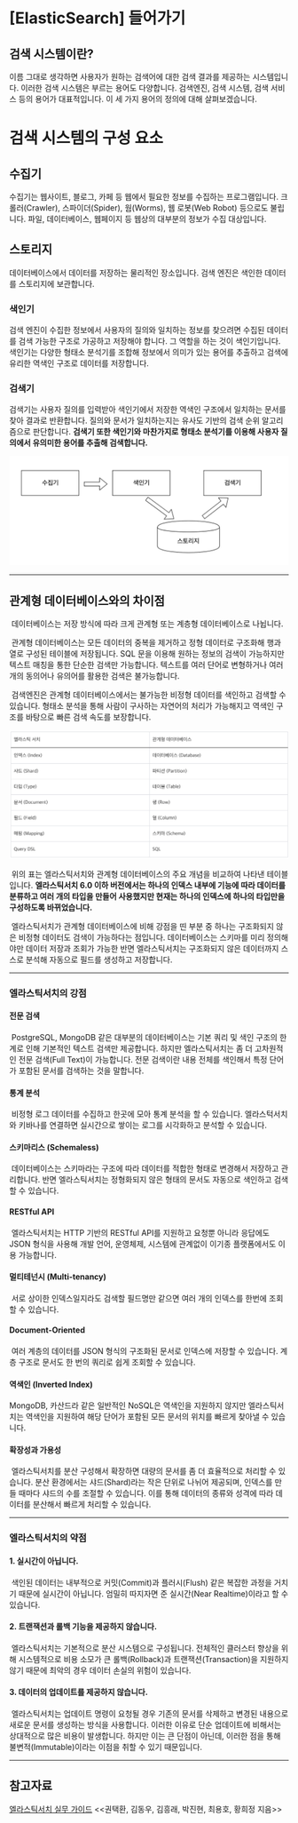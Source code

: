# [ElasticSearch] 들어가기

## 검색 시스템이란?

이름 그대로 생각하면 사용자가 원하는 검색어에 대한 검색 결과를 제공하는 시스템입니다. 이러한 검색 시스템은 부르는 용어도 다양합니다. 검색엔진, 검색 시스템, 검색 서비스 등의 용어가 대표적입니다. 이 세 가지 용어의 정의에 대해 살펴보겠습니다.

# 검색 시스템의 구성 요소

## 수집기

수집기는 웹사이트, 블로그, 카페 등 웹에서 필요한 정보를 수집하는 프로그램입니다. 크롤러(Crawler), 스파이더(Spider), 웜(Worms), 웹 로봇(Web Robot) 등으로도 불립니다. 파일, 데이터베이스, 웹페이지 등 웹상의 대부분의 정보가 수집 대상입니다.

## 스토리지

데이터베이스에서 데이터를 저장하는 물리적인 장소입니다. 검색 엔진은 색인한 데이터를 스토리지에 보관합니다.

### 색인기

검색 엔진이 수집한 정보에서 사용자의 질의와 일치하는 정보를 찾으려면 수집된 데이터를 검색 가능한 구조로 가공하고 저장해야 합니다. 그 역할을 하는 것이 색인기입니다. 색인기는 다양한 형태소 분석기를 조합해 정보에서 의미가 있는 용어를 추출하고 검색에 유리한 역색인 구조로 데이터를 저장합니다.

### 검색기

검색기는 사용자 질의를 입력받아 색인기에서 저장한 역색인 구조에서 일치하는 문서를 찾아 결과로 반환합니다. 질의와 문서가 일치하는지는 유사도 기반의 검색 순위 알고리즘으로 판단합니다. **검색기 또한 색인기와 마찬가지로 형태소 분석기를 이용해 사용자 질의에서 유의미한 용어를 추출해 검색합니다.**

![검색 시스템 구성 요소](./images/search_system.png)

---

## 관계형 데이터베이스와의 차이점

 데이터베이스는 저장 방식에 따라 크게 관계형 또는 계층형 데이터베이스로 나뉩니다.

 관계형 데이터베이스는 모든 데이터의 중복을 제거하고 정형 데이터로 구조화해 행과 열로 구성된 테이블에 저장됩니다. SQL 문을 이용해 원하는 정보의 검색이 가능하지만 텍스트 매칭을 통한 단순한 검색만 가능합니다. 텍스트를 여러 단어로 변형하거나 여러 개의 동의어나 유의어를 활용한 검색은 불가능합니다.

 검색엔진은 관계형 데이터베이스에서는 불가능한 비정형 데이터를 색인하고 검색할 수 있습니다. 형태소 분석을 통해 사람이 구사하는 자연어의 처리가 가능해지고 역색인 구조를 바탕으로 빠른 검색 속도를 보장합니다.

![데이터베이스와 엘라스틱서치의 개념 비교](./images/rdb_elasticsearch.png)

 위의 표는 엘라스틱서치와 관계형 데이터베이스의 주요 개념을 비교하여 나타낸 테이블입니다. **엘라스틱서치 6.0 이하 버전에서는 하나의 인덱스 내부에 기능에 따라 데이터를 분류하고 여러 개의 타입을 만들어 사용했지만 현재는 하나의 인덱스에 하나의 타입만을 구성하도록 바뀌었습니다.**

 엘라스틱서치가 관계형 데이터베이스에 비해 강점을 띤 부분 중 하나는 구조화되지 않은 비정형 데이터도 검색이 가능하다는 점입니다. 데이터베이스는 스키마를 미리 정의해야만 데이터 저장과 조회가 가능한 반면 엘라스틱서치는 구조화되지 않은 데이터까지 스스로 분석해 자동으로 필드를 생성하고 저장합니다.

---

### 엘라스틱서치의 강점

#### 전문 검색

 PostgreSQL, MongoDB 같은 대부분의 데이터베이스는 기본 쿼리 및 색인 구조의 한계로 인해 기본적인 텍스트 검색만 제공합니다. 하지만 엘라스틱서치는 좀 더 고차원적인 전문 검색(Full Text)이 가능합니다. 전문 검색이란 내용 전체를 색인해서 특정 단어가 포함된 문서를 검색하는 것을 말합니다.

#### 통계 분석

 비정형 로그 데이터를 수집하고 한곳에 모아 통계 분석을 할 수 있습니다. 엘라스턱서치와 키바나를 연결하면 실시간으로 쌓이는 로그를 시각화하고 분석할 수 있습니다.

#### 스키마리스 (Schemaless)

 데이터베이스는 스키마라는 구조에 따라 데이터를 적합한 형태로 변경해서 저장하고 관리합니다. 반면 엘라스틱서치는 정형화되지 않은 형태의 문서도 자동으로 색인하고 검색할 수 있습니다.

#### RESTful API

 엘라스틱서치는 HTTP 기반의 RESTful API를 지원하고 요청뿐 아니라 응답에도 JSON 형식을 사용해 개발 언어, 운영체제, 시스템에 관계없이 이기종 플랫폼에서도 이용 가능합니다.

#### 멀티테넌시 (Multi-tenancy)

 서로 상이한 인덱스일지라도 검색할 필드명만 같으면 여러 개의 인덱스를 한번에 조회할 수 있습니다.

#### Document-Oriented

 여러 계층의 데이터를 JSON 형식의 구조화된 문서로 인덱스에 저장할 수 있습니다. 계층 구조로 문서도 한 번의 쿼리로 쉽게 조회할 수 있습니다.

#### 역색인 (Inverted Index)

MongoDB, 카산드라 같은 일반적인 NoSQL은 역색인을 지원하지 않지만 엘라스틱서치는 역색인을 지원하여 해당 단어가 포함된 모든 문서의 위치를 빠르게 찾아낼 수 있습니다.

#### 확장성과 가용성

 엘라스틱서치를 분산 구성해서 확장하면 대량의 문서를 좀 더 효율적으로 처리할 수 있습니다. 분산 환경에서는 샤드(Shard)라는 작은 단위로 나뉘어 제공되며, 인덱스를 만들 때마다 샤드의 수를 조절할 수 있습니다. 이를 통해 데이터의 종류와 성격에 따라 데이터를 분산해서 빠르게 처리할 수 있습니다.

---

### 엘라스틱서치의 약점

#### 1\. 실시간이 아닙니다.

 색인된 데이터는 내부적으로 커밋(Commit)과 플러시(Flush) 같은 복잡한 과정을 거치기 때문에 실시간이 아닙니다. 엄밀히 따지자면 준 실시간(Near Realtime)이라고 할 수 있습니다.

#### 2\. 트랜잭션과 롤백 기능을 제공하지 않습니다.

 엘라스틱서치는 기본적으로 분산 시스템으로 구성됩니다. 전체적인 클러스터 향상을 위해 시스템적으로 비용 소모가 큰 롤백(Rollback)과 트랜잭션(Transaction)을 지원하지 않기 때문에 최악의 경우 데이터 손실의 위험이 있습니다.

#### 3\. 데이터의 업데이트를 제공하지 않습니다.

 엘라스틱서치는 업데이트 명령이 요청될 경우 기존의 문서를 삭제하고 변경된 내용으로 새로운 문서를 생성하는 방식을 사용합니다. 이러한 이유로 단순 업데이트에 비해서는 상대적으로 많은 비용이 발생합니다. 하지만 이는 큰 단점이 아닌데, 이러한 점을 통해 불변적(Immutable)이라는 이점을 취할 수 있기 때문입니다.

---

## 참고자료

[엘라스틱서치 실무 가이드](http://www.kyobobook.co.kr/product/detailViewKor.laf?ejkGb=KOR&mallGb=KOR&barcode=9791158391485&orderClick=LAG&Kc=) <<권택환, 김동우, 김흥래, 박진현, 최용호, 황희정 지음>>